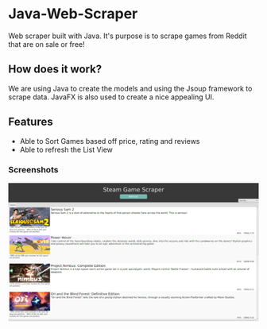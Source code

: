 # Java-Web-Scraper
Web scraper built with Java. It's purpose is to scrape games from Reddit that are on sale or free!

## How does it work?
We are using Java to create the models and using the Jsoup framework to scrape data. JavaFX is also used to create a nice
appealing UI.

## Features
* Able to Sort Games based off price, rating and reviews
* Able to refresh the List View

### Screenshots
![Scraper Screenshot](GameScraper.png)
